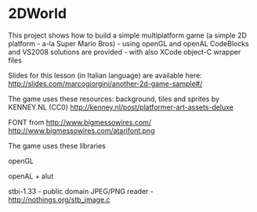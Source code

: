 2DWorld
====

This project shows how to build a simple multiplatform game (a simple 2D platform - a-la Super Mario Bros) - using openGL and openAL
CodeBlocks and VS2008 solutions are provided - with also XCode object-C wrapper files

Slides for this lesson (in Italian language) are available here: http://slides.com/marcogiorgini/another-2d-game-sample#/


The game uses these resources:
background, tiles and sprites by KENNEY.NL (CC0)
http://kenney.nl/post/platformer-art-assets-deluxe

FONT from http://www.bigmessowires.com/
http://www.bigmessowires.com/atarifont.png


The game uses these libraries

openGL

openAL + alut

stbi-1.33 - public domain JPEG/PNG reader - http://nothings.org/stb_image.c
